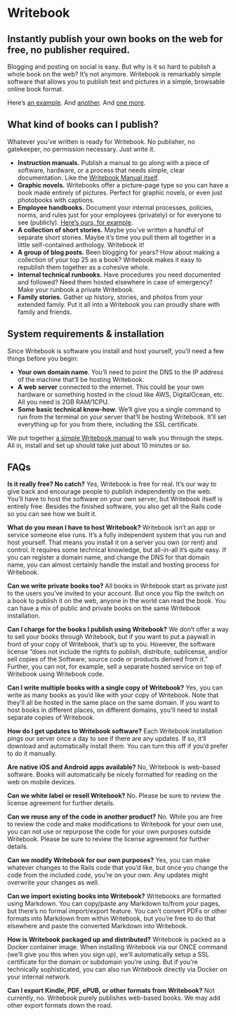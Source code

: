 # Writebook

## Instantly publish your own books on the web for free, no publisher required.

Blogging and posting on social is easy. But why is it so hard to publish a whole book on the web? It’s not anymore. Writebook is remarkably simple software that allows you to publish text and pictures in a simple, browsable online book format.

Here’s [an example](https://classics.37signals.com/8/the-prophet). And [another](https://classics.37signals.com/7/in-our-time). And [one more](https://books.37signals.com/10/the-united-states-constitution).

## What kind of books can I publish?

Whatever you’ve written is ready for Writebook. No publisher, no gatekeeper, no permission necessary. Just write it.

- **Instruction manuals.** Publish a manual to go along with a piece of software, hardware, or a process that needs simple, clear documentation. Like the [Writebook Manual itself](https://books.37signals.com/2/the-writebook-manual).
- **Graphic novels.** Writebooks offer a picture-page type so you can have a book made entirely of pictures. Perfect for graphic novels, or even just photobooks with captions.
- **Employee handbooks.** Document your internal processes, policies, norms, and rules just for your employees (privately) or for everyone to see (publicly). [Here’s ours, for example](https://books.37signals.com/3/the-37signals-employee-handbook).
- **A collection of short stories.** Maybe you’ve written a handful of separate short stories. Maybe it’s time you pull them all together in a little self-contained anthology. Writebook it!
- **A group of blog posts.** Been blogging for years? How about making a collection of your top 25 as a book? Writebook makes it easy to republish them together as a cohesive whole.
- **Internal technical runbooks.** Have procedures you need documented and followed? Need them hosted elsewhere in case of emergency? Make your runbook a private Writebook.
- **Family stories.** Gather up history, stories, and photos from your extended family. Put it all into a Writebook you can proudly share with family and friends.

## System requirements & installation

Since Writebook is software you install and host yourself, you’ll need a few things before you begin:

- **Your own domain name**. You’ll need to point the DNS to the IP address of the machine that’ll be hosting Writebook.
- **A web server** connected to the internet. This could be your own hardware or something hosted in the cloud like AWS, DigitalOcean, etc. All you need is 2GB RAM/1CPU.
- **Some basic technical know-how**. We’ll give you a single command to run from the terminal on your server that’ll be hosting Writebook. It’ll set everything up for you from there, including the SSL certificate.

We put together [a simple Writebook manual](https://books.37signals.com/2/the-writebook-manual) to walk you through the steps. All in, install and set up should take just about 10 minutes or so.

## FAQs

**Is it really free? No catch?**
Yes, Writebook is free for real. It’s our way to give back and encourage people to publish independently on the web. You’ll have to host the software on your own server, but Writebook itself is entirely free. Besides the finished software, you also get all the Rails code so you can see how we built it.

**What do you mean I have to host Writebook?**
Writebook isn’t an app or service someone else runs. It’s a fully independent system that you run and host yourself. That means you install it on a server you own (or rent) and control. It requires some technical knowledge, but all-in-all it’s quite easy. If you can register a domain name, and change the DNS for that domain name, you can almost certainly handle the install and hosting process for Writebook.

**Can we write private books too?**
All books in Writebook start as private just to the users you’ve invited to your account. But once you flip the switch on a book to publish it on the web, anyone in the world can read the book. You can have a mix of public and private books on the same Writebook installation.

**Can I charge for the books I publish using Writebook?**
We don’t offer a way to sell your books through Writebook, but if you want to put a paywall in front of your copy of Writebook, that’s up to you. However, the software license “does not include the rights to publish, distribute, sublicense, and/or sell copies of the Software, source code or products derived from it.” Further, you can not, for example, sell a separate hosted service on top of Writebook using Writebook code.

**Can I write multiple books with a single copy of Writebook?**
Yes, you can write as many books as you’d like with your copy of Writebook. Note that they’ll all be hosted in the same place on the same domain. If you want to host books in different places, on different domains, you’ll need to install separate copies of Writebook.

**How do I get updates to Writebook software?**
Each Writebook installation pings our server once a day to see if there are any updates. If so, it’ll download and automatically install them. You can turn this off if you’d prefer to do it manually.

**Are native iOS and Android apps available?**
No, Writebook is web-based software. Books will automatically be nicely formatted for reading on the web on mobile devices.

**Can we white label or resell Writebook?**
No. Please be sure to review the license agreement for further details.

**Can we reuse any of the code in another product?**
No. While you are free to review the code and make modifications to Writebook for your own use, you can not use or repurpose the code for your own purposes outside Writebook. Please be sure to review the license agreement for further details.

**Can we modify Writebook for our own purposes?**
Yes, you can make whatever changes to the Rails code that you’d like, but once you change the code from the included code, you’re on your own. Any updates might overwrite your changes as well.

**Can we import existing books into Writebook?**
Writebooks are formatted using Markdown. You can copy/paste any Markdown to/from your pages, but there’s no formal import/export feature. You can’t convert PDFs or other formats into Markdown from within Writebook, but you’re free to do that elsewhere and paste the converted Markdown into Writebook.

**How is Writebook packaged up and distributed?**
Writebook is packed as a Docker container image. When installing Writebook via our ONCE command (we’ll give you this when you sign up), we’ll automatically setup a SSL certificate for the domain or subdomain you’re using. But if you’re technically sophisticated, you can also run Writebook directly via Docker on your internal network.

**Can I export Kindle, PDF, ePUB, or other formats from Writebook?**
Not currently, no. Writebook purely publishes web-based books. We may add other export formats down the road.
